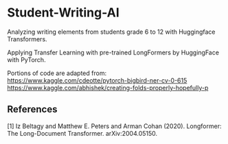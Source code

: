 # Student-Writing-AI
Analyzing writing elements from students grade 6 to 12 with Huggingface Transformers.

Applying Transfer Learning with pre-trained LongFormers by HuggingFace with PyTorch.

Portions of code are adapted from:<br>
https://www.kaggle.com/cdeotte/pytorch-bigbird-ner-cv-0-615 <br>
https://www.kaggle.com/abhishek/creating-folds-properly-hopefully-p

## References
<a id="1">[1]</a> 
Iz Beltagy and Matthew E. Peters and Arman Cohan (2020). 
Longformer: The Long-Document Transformer. 
arXiv:2004.05150.
